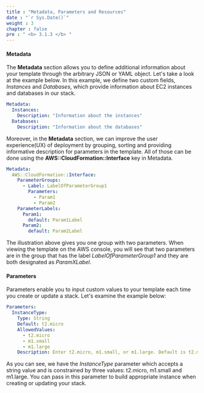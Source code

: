 ```yaml
---
title : "Metadata, Parameters and Resources"
date : "`r Sys.Date()`"
weight : 3
chapter : false
pre : " <b> 3.1.3 </b> "
---
```


#### Metadata

The **Metadata** section allows you to define additional information about your template through the arbitrary JSON or YAML object. Let's take a look at the example below. In this example, we define two custom fields, *Instances* and *Databases*, which provide information about EC2 instances and databases in our stack.

```yaml
Metadata:
  Instances:
    Description: "Information about the instances"
  Databases: 
    Description: "Information about the databases"
```

Moreover, in the **Metadata** section, we can improve the user experience(UX) of deployment by grouping, sorting and providing informative description for parameters in the template. All of those can be done using the **AWS::CloudFormation::Interface** key in Metadata.

```yaml
Metadata:
  AWS::CloudFormation::Interface:
    ParameterGroups:
      - Label: LabelOfParameterGroup1
        Parameters:
          - Param1
          - Param2
    ParameterLabels:
      Param1:
        default: Param1Label
      Param2:
        default: Param2Label
```

The illustration above gives you one group with two parameters. When viewing the template on the AWS console, you will see that two parameters are in the group that has the label *LabelOfParameterGroup1* and they are both designated as *ParamXLabel*. 

#### Parameters

Parameters enable you to input custom values to your template each time you create or update a stack. Let's examine the example below:

```yaml
Parameters:
  InstanceType:
    Type: String
    Default: t2.micro
    AllowedValues:
      - t2.micro
      - m1.small
      - m1.large
    Description: Enter t2.micro, m1.small, or m1.large. Default is t2.micro.
```

As you can see, we have the *InstanceType* parameter which accepts a string value and is constrained by three values: t2.micro, m1.small and m1.large. You can pass in this parameter to build appropriate instance when creating or updating your stack.

